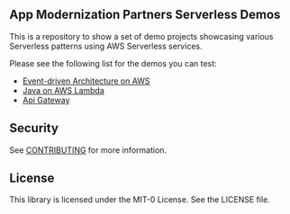 ## App Modernization Partners Serverless Demos

This is a repository to show a set of demo projects showcasing various Serverless patterns using AWS Serverless services. 

Please see the following list for the demos you can test:

- [Event-driven Architecture on AWS](event-driven-architecture/README.md)
- [Java on AWS Lambda](lambda-java-calculator/README.md)
- [Api Gateway](api-gateway-demo/README.md)
## Security

See [CONTRIBUTING](CONTRIBUTING.md#security-issue-notifications) for more information.

## License

This library is licensed under the MIT-0 License. See the LICENSE file.

